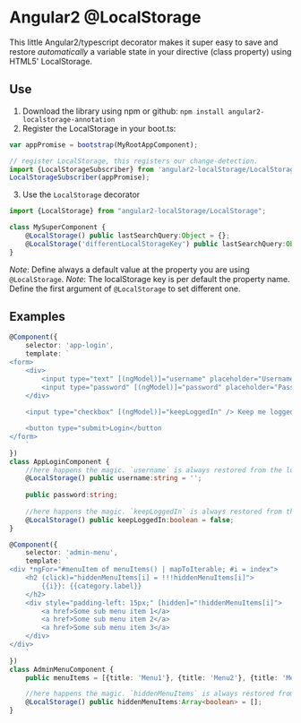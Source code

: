 # Angular2 @LocalStorage

This little Angular2/typescript decorator makes it super easy to save and restore *automatically* a variable state in your
directive (class property) using HTML5' LocalStorage.

## Use

1. Download the library using npm or github: `npm install angular2-localstorage-annotation`
2. Register the LocalStorage in your boot.ts:
```typescript
var appPromise = bootstrap(MyRootAppComponent);

// register LocalStorage, this registers our change-detection.
import {LocalStorageSubscriber} from 'angular2-localStorage/LocalStorageEmitter';
LocalStorageSubscriber(appPromise);
```
3. Use the `LocalStorage` decorator
```typescript
import {LocalStorage} from "angular2-localStorage/LocalStorage";

class MySuperComponent {
    @LocalStorage() public lastSearchQuery:Object = {};
    @LocalStorage('differentLocalStorageKey') public lastSearchQuery:Object = {};
}
```

*Note*: Define always a default value at the property you are using `@LocalStorage`.
*Note*: The localStorage key is per default the property name. Define the first argument of `@LocalStorage` to set different one.

## Examples

```typescript
@Component({
    selector: 'app-login',
    template: `
<form>
    <div>
        <input type="text" [(ngModel)]="username" placeholder="Username" />
        <input type="password" [(ngModel)]="password" placeholder="Password" />
    </div>
    
    <input type="checkbox" [(ngModel)]="keepLoggedIn" /> Keep me logged in

    <button type="submit>Login</button
</form>
    `
})
class AppLoginComponent {
    //here happens the magic. `username` is always restored from the localStorage when you reload the site
    @LocalStorage() public username:string = '';
    
    public password:string;
    
    //here happens the magic. `keepLoggedIn` is always restored from the localStorage when you reload the site
    @LocalStorage() public keepLoggedIn:boolean = false;
}
```


```typescript
@Component({
    selector: 'admin-menu',
    template: `
<div *ngFor="#menuItem of menuItems() | mapToIterable; #i = index">
    <h2 (click)="hiddenMenuItems[i] = !!!hiddenMenuItems[i]">
        {{i}}: {{category.label}}
    </h2>
    <div style="padding-left: 15px;" [hidden]="!hiddenMenuItems[i]">
        <a href>Some sub menu item 1</a>
        <a href>Some sub menu item 2</a>
        <a href>Some sub menu item 3</a>
    </div>
</div>
    `
})
class AdminMenuComponent {
    public menuItems = [{title: 'Menu1'}, {title: 'Menu2'}, {title: 'Menu3'}];

    //here happens the magic. `hiddenMenuItems` is always restored from the localStorage when you reload the site
    @LocalStorage() public hiddenMenuItems:Array<boolean> = [];
}
```
